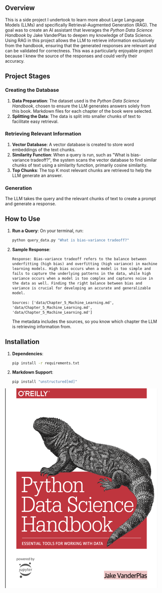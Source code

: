 ## Overview
This is a side project I undertook to learn more about Large Language Models (LLMs) and specifically Retrieval-Augmented Generation (RAG). The goal was to create an AI assistant that leverages the *Python Data Science Handbook* by Jake VanderPlas to deepen my knowledge of Data Science. Using RAG in this project allows the LLM to retrieve information exclusively from the handbook, ensuring that the generated responses are relevant and can be validated for correctness. This was a particularly enjoyable project because I knew the source of the responses and could verify their accuracy.

## Project Stages

### Creating the Database
1. **Data Preparation**: The dataset used is the *Python Data Science Handbook*, chosen to ensure the LLM generates answers solely from this book. Markdown files for each chapter of the book were selected.
2. **Splitting the Data**: The data is split into smaller chunks of text to facilitate easy retrieval.

### Retrieving Relevant Information
1. **Vector Database**: A vector database is created to store word embeddings of the text chunks.
2. **Similarity Function**: When a query is run, such as "What is bias-variance tradeoff?", the system scans the vector database to find similar chunks of text using a similarity function, primarily cosine similarity.
3. **Top Chunks**: The top K most relevant chunks are retrieved to help the LLM generate an answer.

### Generation
The LLM takes the query and the relevant chunks of text to create a prompt and generate a response.

## How to Use
1. **Run a Query**: On your terminal, run:
    ```bash
    python query_data.py "What is bias-variance tradeoff?"
    ```
2. **Sample Response**:
    ```text
    Response: Bias-variance tradeoff refers to the balance between underfitting (high bias) and overfitting (high variance) in machine learning models. High bias occurs when a model is too simple and fails to capture the underlying patterns in the data, while high variance occurs when a model is too complex and captures noise in the data as well. Finding the right balance between bias and variance is crucial for developing an accurate and generalizable model.

    Sources: ['data/Chapter_5_Machine_Learning.md', 'data/Chapter_5_Machine_Learning.md', 'data/Chapter_5_Machine_Learning.md']
    ```
    The metadata includes the sources, so you know which chapter the LLM is retrieving information from.

## Installation
 1. **Dependencies**:
    ```bash
    pip install -r requirements.txt
    ```
2. **Markdown Support**:
    ```bash
    pip install "unstructured[md]"
    ```

![Python Data Science Handbook](DS_handbook_ss.png)

